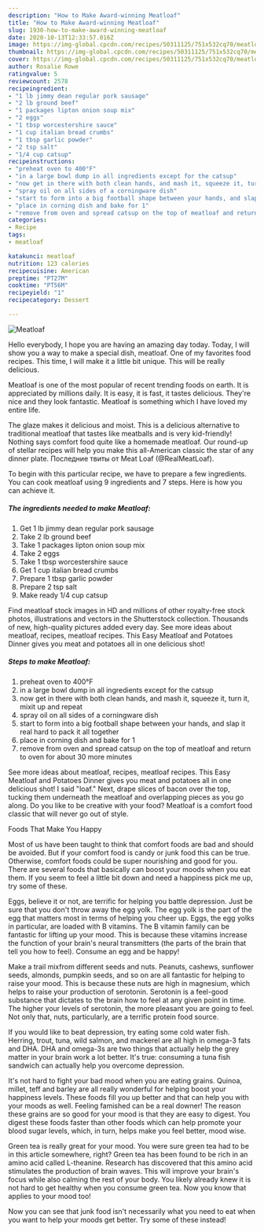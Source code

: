 ```yaml
---
description: "How to Make Award-winning Meatloaf"
title: "How to Make Award-winning Meatloaf"
slug: 1930-how-to-make-award-winning-meatloaf
date: 2020-10-13T12:33:57.016Z
image: https://img-global.cpcdn.com/recipes/50311125/751x532cq70/meatloaf-recipe-main-photo.jpg
thumbnail: https://img-global.cpcdn.com/recipes/50311125/751x532cq70/meatloaf-recipe-main-photo.jpg
cover: https://img-global.cpcdn.com/recipes/50311125/751x532cq70/meatloaf-recipe-main-photo.jpg
author: Rosalie Rowe
ratingvalue: 5
reviewcount: 2578
recipeingredient:
- "1 lb jimmy dean regular pork sausage"
- "2 lb ground beef"
- "1 packages lipton onion soup mix"
- "2 eggs"
- "1 tbsp worcestershire sauce"
- "1 cup italian bread crumbs"
- "1 tbsp garlic powder"
- "2 tsp salt"
- "1/4 cup catsup"
recipeinstructions:
- "preheat oven to 400°F"
- "in a large bowl dump in all ingredients except for the catsup"
- "now get in there with both clean hands, and mash it, squeeze it, turn it, mixit up and repeat"
- "spray oil on all sides of a corningware dish"
- "start to form into a big football shape between your hands, and slap it real hard  to pack it all together"
- "place in corning dish and bake for 1"
- "remove from oven and spread catsup on the top of meatloaf and return to oven for about 30 more minutes"
categories:
- Recipe
tags:
- meatloaf

katakunci: meatloaf 
nutrition: 123 calories
recipecuisine: American
preptime: "PT27M"
cooktime: "PT56M"
recipeyield: "1"
recipecategory: Dessert

---
```



![Meatloaf](https://img-global.cpcdn.com/recipes/50311125/751x532cq70/meatloaf-recipe-main-photo.jpg)

Hello everybody, I hope you are having an amazing day today. Today, I will show you a way to make a special dish, meatloaf. One of my favorites food recipes. This time, I will make it a little bit unique. This will be really delicious.

Meatloaf is one of the most popular of recent trending foods on earth. It is appreciated by millions daily. It is easy, it is fast, it tastes delicious. They're nice and they look fantastic. Meatloaf is something which I have loved my entire life.

The glaze makes it delicious and moist. This is a delicious alternative to traditional meatloaf that tastes like meatballs and is very kid-friendly! Nothing says comfort food quite like a homemade meatloaf. Our round-up of stellar recipes will help you make this all-American classic the star of any dinner plate. Последние твиты от Meat Loaf (@RealMeatLoaf).


To begin with this particular recipe, we have to prepare a few ingredients. You can cook meatloaf using 9 ingredients and 7 steps. Here is how you can achieve it.

<!--inarticleads1-->

##### The ingredients needed to make Meatloaf:

1. Get 1 lb jimmy dean regular pork sausage
1. Take 2 lb ground beef
1. Take 1 packages lipton onion soup mix
1. Take 2 eggs
1. Take 1 tbsp worcestershire sauce
1. Get 1 cup italian bread crumbs
1. Prepare 1 tbsp garlic powder
1. Prepare 2 tsp salt
1. Make ready 1/4 cup catsup


Find meatloaf stock images in HD and millions of other royalty-free stock photos, illustrations and vectors in the Shutterstock collection. Thousands of new, high-quality pictures added every day. See more ideas about meatloaf, recipes, meatloaf recipes. This Easy Meatloaf and Potatoes Dinner gives you meat and potatoes all in one delicious shot! 

<!--inarticleads2-->

##### Steps to make Meatloaf:

1. preheat oven to 400°F
1. in a large bowl dump in all ingredients except for the catsup
1. now get in there with both clean hands, and mash it, squeeze it, turn it, mixit up and repeat
1. spray oil on all sides of a corningware dish
1. start to form into a big football shape between your hands, and slap it real hard  to pack it all together
1. place in corning dish and bake for 1
1. remove from oven and spread catsup on the top of meatloaf and return to oven for about 30 more minutes


See more ideas about meatloaf, recipes, meatloaf recipes. This Easy Meatloaf and Potatoes Dinner gives you meat and potatoes all in one delicious shot! I said &#34;loaf.&#34; Next, drape slices of bacon over the top, tucking them underneath the meatloaf and overlapping pieces as you go along. Do you like to be creative with your food? Meatloaf is a comfort food classic that will never go out of style. 

Foods That Make You Happy


Most of us have been taught to think that comfort foods are bad and should be avoided. But if your comfort food is candy or junk food this can be true. Otherwise, comfort foods could be super nourishing and good for you. There are several foods that basically can boost your moods when you eat them. If you seem to feel a little bit down and need a happiness pick me up, try some of these.

Eggs, believe it or not, are terrific for helping you battle depression. Just be sure that you don't throw away the egg yolk. The egg yolk is the part of the egg that matters most in terms of helping you cheer up. Eggs, the egg yolks in particular, are loaded with B vitamins. The B vitamin family can be fantastic for lifting up your mood. This is because these vitamins increase the function of your brain's neural transmitters (the parts of the brain that tell you how to feel). Consume an egg and be happy!

Make a trail mixfrom different seeds and nuts. Peanuts, cashews, sunflower seeds, almonds, pumpkin seeds, and so on are all fantastic for helping to raise your mood. This is because these nuts are high in magnesium, which helps to raise your production of serotonin. Serotonin is a feel-good substance that dictates to the brain how to feel at any given point in time. The higher your levels of serotonin, the more pleasant you are going to feel. Not only that, nuts, particularly, are a terrific protein food source.

If you would like to beat depression, try eating some cold water fish. Herring, trout, tuna, wild salmon, and mackerel are all high in omega-3 fats and DHA. DHA and omega-3s are two things that actually help the grey matter in your brain work a lot better. It's true: consuming a tuna fish sandwich can actually help you overcome depression. 

It's not hard to fight your bad mood when you are eating grains. Quinoa, millet, teff and barley are all really wonderful for helping boost your happiness levels. These foods fill you up better and that can help you with your moods as well. Feeling famished can be a real downer! The reason these grains are so good for your mood is that they are easy to digest. You digest these foods faster than other foods which can help promote your blood sugar levels, which, in turn, helps make you feel better, mood wise.

Green tea is really great for your mood. You were sure green tea had to be in this article somewhere, right? Green tea has been found to be rich in an amino acid called L-theanine. Research has discovered that this amino acid stimulates the production of brain waves. This will improve your brain's focus while also calming the rest of your body. You likely already knew it is not hard to get healthy when you consume green tea. Now you know that applies to your mood too!

Now you can see that junk food isn't necessarily what you need to eat when you want to help your moods get better. Try some of these instead!


